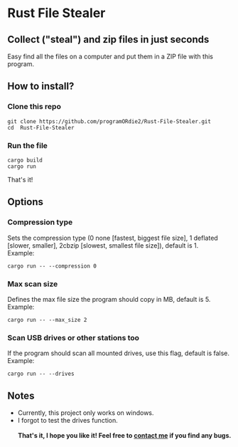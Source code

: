 # Rust File Stealer
## Collect ("steal") and zip files in just seconds

Easy find all the files on a computer and put them in a ZIP file with this program.

## How to install?
### Clone this repo
```
git clone https://github.com/programORdie2/Rust-File-Stealer.git
cd  Rust-File-Stealer
```
### Run the file
```
cargo build
cargo run
```
That's it!

## Options
### Compression type
Sets the compression type (0 none [fastest, biggest file size], 1 deflated [slower, smaller], 2cbzip [slowest, smallest file size]), default is 1.
<br>
Example:
```
cargo run -- --compression 0
```

### Max scan size
Defines the max file size the program should copy in MB, default is 5.
<br>
Example:
```
cargo run -- --max_size 2
```

### Scan USB drives or other stations too
If the program should scan all mounted drives, use this flag, default is false.
<br>
Example:
```
cargo run -- --drives
```

## Notes
 - Currently, this project only works on windows.
 - I forgot to test the drives function.
<br><br>
**That's it, I hope you like it! Feel free to [contact me](https://pod.stio.studio/#contact) if you find any bugs.**
